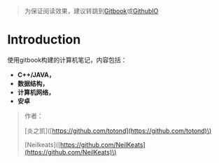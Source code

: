 > 为保证阅读效果，建议转跳到[Gitbook](https://hdnotes.gitbook.io/ns/)或[GithubIO](https://neilkeats.github.io/Records/)

# Introduction

使用gitbook构建的计算机笔记，内容包括：

* **C++/JAVA，**
* **数据结构，**
* **计算机网络，**
* **安卓**

> 作者：
>
> \[炎之凯\]\([https://github.com/totond](https://github.com/totond)\)
>
> \[Neilkeats\]\([https://github.com/NeilKeats](https://github.com/NeilKeats)\)



